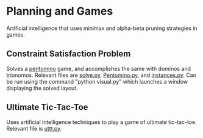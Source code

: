 # Planning and Games

Artificial intelligence that uses minimax and alpha-beta pruning strategies in games.

## Constraint Satisfaction Problem

Solves a [pentomino](https://en.wikipedia.org/wiki/Pentomino) game, and accomplishes the same with dominos and trionomos.
Relevant files are [solve.py](solve.py), [Pentomino.py](Pentomino.py), and [instances.py](instances.py).
Can be run using the command "python visual.py" which launches a window displaying the solved layout.

## Ultimate Tic-Tac-Toe

Uses artificial intelligence techniques to play a game of ultimate tic-tac-toe.
Relevant file is [uttt.py](uttt.py).
